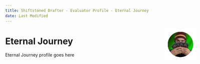 ```yaml
---
title: Shiftstoned Drafter - Evaluator Profile - Eternal Journey
date: Last Modified
---
```

<h1>Eternal Journey</h1>
<img style="width: 100px; float: right; margin-top: -75px; margin-right: -105px;" src="../images/Jedi_EJ.png">

Eternal Journey profile goes here
